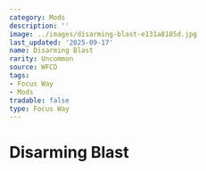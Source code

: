 ```yaml
---
category: Mods
description: ''
image: ../images/disarming-blast-e131a8185d.jpg
last_updated: '2025-09-17'
name: Disarming Blast
rarity: Uncommon
source: WFCD
tags:
- Focus Way
- Mods
tradable: false
type: Focus Way
---
```


# Disarming Blast

